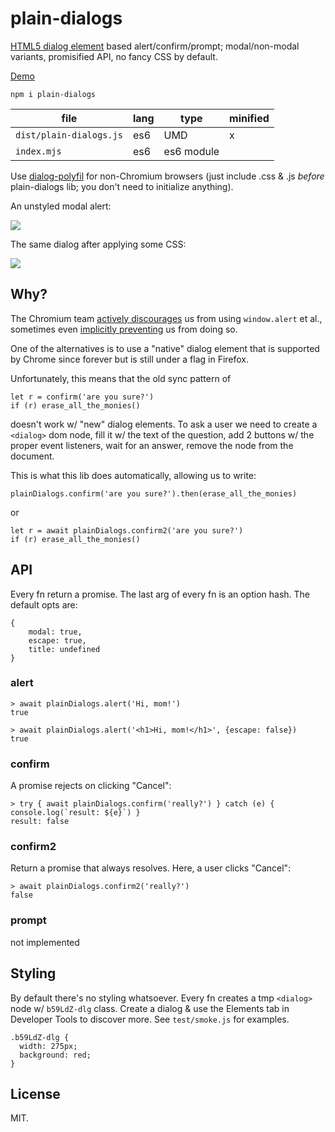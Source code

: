 # plain-dialogs

[HTML5 dialog element](https://demo.agektmr.com/dialog/) based
alert/confirm/prompt; modal/non-modal variants, promisified API, no
fancy CSS by default.

[Demo](http://gromnitsky.users.sourceforge.net/js/examples/plain-dialogs/smoke.html)

    npm i plain-dialogs

| file                    | lang  | type       | minified |
| ----------------------- | ----- | ---------- | -------- |
| `dist/plain-dialogs.js` | es6   | UMD        | x        |
| `index.mjs`             | es6   | es6 module |          |

Use [dialog-polyfil](https://github.com/GoogleChrome/dialog-polyfill)
for non-Chromium browsers (just include .css & .js *before*
plain-dialogs lib; you don't need to initialize anything).

An unstyled modal alert:

![](http://ultraimg.com/images/2017/12/03/nqjW.png)

The same dialog after applying some CSS:

![](http://ultraimg.com/images/2017/12/03/nqja.png)

## Why?

The Chromium team [actively
discourages](https://developers.google.com/web/updates/2017/03/dialogs-policy)
us from using `window.alert` et al., sometimes even [implicitly
preventing](https://bugs.chromium.org/p/chromium/issues/detail?id=476350)
us from doing so.

One of the alternatives is to use a "native" dialog element that is
supported by Chrome since forever but is still under a flag in
Firefox.

Unfortunately, this means that the old sync pattern of

    let r = confirm('are you sure?')
    if (r) erase_all_the_monies()

doesn't work w/ "new" dialog elements. To ask a user we need to create
a `<dialog>` dom node, fill it w/ the text of the question, add 2
buttons w/ the proper event listeners, wait for an answer, remove the
node from the document.

This is what this lib does automatically, allowing us to write:

    plainDialogs.confirm('are you sure?').then(erase_all_the_monies)

or

    let r = await plainDialogs.confirm2('are you sure?')
    if (r) erase_all_the_monies()


## API

Every fn return a promise. The last arg of every fn is an option
hash. The default opts are:

~~~
{
    modal: true,
    escape: true,
    title: undefined
}
~~~

### alert

    > await plainDialogs.alert('Hi, mom!')
    true

    > await plainDialogs.alert('<h1>Hi, mom!</h1>', {escape: false})
    true

### confirm

A promise rejects on clicking "Cancel":

    > try { await plainDialogs.confirm('really?') } catch (e) { console.log(`result: ${e}`) }
    result: false

### confirm2

Return a promise that always resolves. Here, a user clicks "Cancel":

    > await plainDialogs.confirm2('really?')
    false

### prompt

not implemented


## Styling

By default there's no styling whatsoever. Every fn creates a tmp
`<dialog>` node w/ `b59LdZ-dlg` class. Create a dialog & use the
Elements tab in Developer Tools to discover more. See `test/smoke.js`
for examples.

~~~
.b59LdZ-dlg {
  width: 275px;
  background: red;
}
~~~

## License

MIT.
